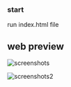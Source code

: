 ### start
run index.html file

## web preview

![screenshots]('https://raw.githubusercontent.com/naseemkhan7021/Astrology_web_sample/main/img/scr1.png')

![screenshots2]('./img/scr2.png')

